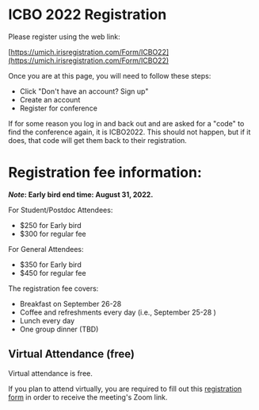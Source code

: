 # ICBO 2022 Registration

Please register using the web link:

[https://umich.irisregistration.com/Form/ICBO22](https://umich.irisregistration.com/Form/ICBO22)
 
Once you are at this page, you will need to follow these steps: 

 * Click "Don't have an account? Sign up"
 * Create an account 
 * Register for conference
 
If for some reason you log in and back out and are asked for a "code" to find the conference again, it is ICBO2022. This should not happen, but if it does, that code will get them back to their registration. 

# Registration fee information:

**_Note_: Early bird end time: August 31, 2022.**

For Student/Postdoc Attendees: 

- $250 for Early bird
- $300 for regular fee 
 
For General Attendees: 

- $350 for Early bird 
- $450 for regular fee

The registration fee covers:

- Breakfast on September 26-28 
- Coffee and refreshments every day (i.e., September 25-28 )
- Lunch every day
- One group dinner (TBD) 

## Virtual Attendance (free)
Virtual attendance is free.

If you plan to attend virtually, you are required to fill out this [registration form](https://docs.google.com/forms/d/1ca255se55ZNkq-zqiFj3Ecd0fmIt1RFfJ3drayW5xto/viewform?edit_requested=true) in order to receive the meeting's Zoom link.

